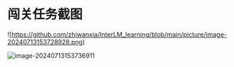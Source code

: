 # 闯关任务截图

![https://github.com/zhiwanxia/InterLM_learning/blob/main/picture/image-20240713153728928.png)

![image-20240713153736911](C:\Users\64557\AppData\Roaming\Typora\typora-user-images\image-20240713153736911.png)
